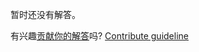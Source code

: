 
暂时还没有解答。

有兴趣[贡献你的解答](https://github.com/BFEdev/BFE.dev-solutions/blob/main/problem/implement-promise-allsettled_zh.md)吗? [Contribute guideline](https://github.com/BFEdev/BFE.dev-solutions#how-to-contribute)
